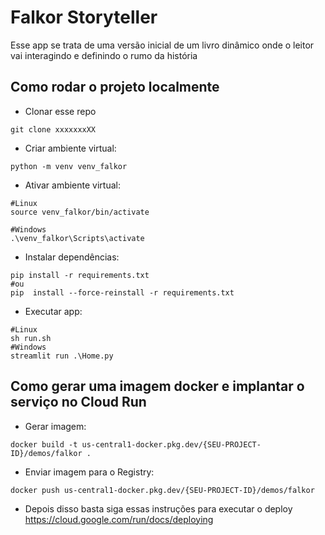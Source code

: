 # Falkor Storyteller
Esse app se trata de uma versão inicial de um livro dinâmico onde o leitor vai interagindo e definindo o rumo da história

## Como rodar o projeto localmente
 - Clonar esse repo
````
git clone xxxxxxxXX
````
 - Criar ambiente virtual:
````
python -m venv venv_falkor
````
 - Ativar ambiente virtual:
```
#Linux
source venv_falkor/bin/activate

#Windows
.\venv_falkor\Scripts\activate
```
 - Instalar dependências:
```
pip install -r requirements.txt
#ou
pip  install --force-reinstall -r requirements.txt
```
 - Executar app:
```
#Linux
sh run.sh
#Windows
streamlit run .\Home.py
```
## Como gerar uma imagem docker e implantar o serviço no Cloud Run
 - Gerar imagem:
````
docker build -t us-central1-docker.pkg.dev/{SEU-PROJECT-ID}/demos/falkor .
````
 - Enviar imagem para o Registry:
````
docker push us-central1-docker.pkg.dev/{SEU-PROJECT-ID}/demos/falkor
````
 - Depois disso basta siga essas instruções para executar o deploy https://cloud.google.com/run/docs/deploying

